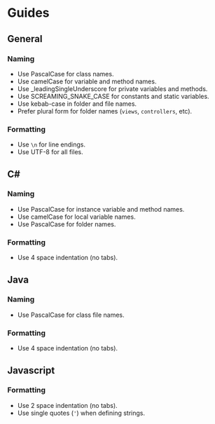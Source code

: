 # Guides

## General

### Naming

- Use PascalCase for class names.
- Use camelCase for variable and method names.
- Use _leadingSingleUnderscore for private variables and methods.
- Use SCREAMING_SNAKE_CASE for constants and static variables.
- Use kebab-case in folder and file names.
- Prefer plural form for folder names (`views`, `controllers`, etc).

### Formatting

- Use `\n` for line endings.
- Use UTF-8 for all files.


## C\#

### Naming

- Use PascalCase for instance variable and method names.
- Use camelCase for local variable names.
- Use PascalCase for folder names.

### Formatting

- Use 4 space indentation (no tabs).


## Java

### Naming

- Use PascalCase for class file names.

### Formatting

- Use 4 space indentation (no tabs).


## Javascript

### Formatting

- Use 2 space indentation (no tabs).
- Use single quotes (`'`) when defining strings.
